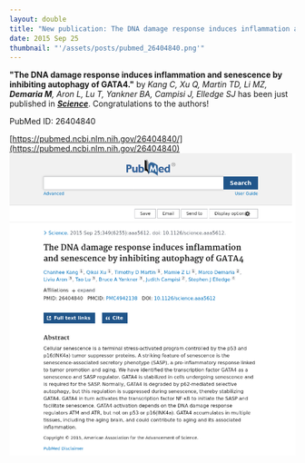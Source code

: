 ```yaml
---
layout: double
title: "New publication: The DNA damage response induces inflammation and senescence by inhibiting autophagy of GATA4"
date: 2015 Sep 25
thumbnail: "'/assets/posts/pubmed_26404840.png'"
---
```

<strong>"The DNA damage response induces inflammation and senescence by inhibiting autophagy of GATA4."</strong> by <em>Kang C, Xu Q, Martin TD, Li MZ, <strong>Demaria M</strong>, Aron L, Lu T, Yankner BA, Campisi J, Elledge SJ</em>  has been just published in <em><strong><ins>Science</ins></strong></em>.
Congratulations to the authors!
    
PubMed ID: 26404840
    
[https://pubmed.ncbi.nlm.nih.gov/26404840/](https://pubmed.ncbi.nlm.nih.gov/26404840)
![](/assets/posts/pubmed_26404840.png)
